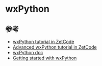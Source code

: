 # wxPython

## 参考

- [wxPython tutorial in ZetCode](https://zetcode.com/wxpython/)
- [Advanced wxPython tutorial in ZetCode](https://zetcode.com/ebooks/advancedwxpython/)
- [wxPython doc](https://docs.wxpython.org/Overviews.html)
- [Getting started with wxPython](https://wiki.wxpython.org/Getting%20Started)